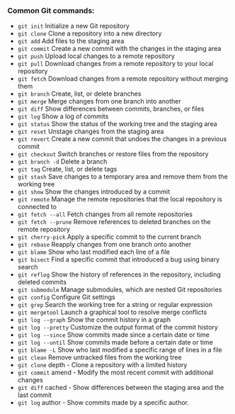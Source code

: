 ### Common Git commands:

- `git init` Initialize a new Git repository
- `git clone` Clone a repository into a new directory
- `git add` Add files to the staging area
- `git commit` Create a new commit with the changes in the staging area
- `git push` Upload local changes to a remote repository
- `git pull` Download changes from a remote repository to your local repository
- `git fetch` Download changes from a remote repository without merging them
- `git branch` Create, list, or delete branches
- `git merge` Merge changes from one branch into another
- `git diff` Show differences between commits, branches, or files
- `git log` Show a log of commits
- `git status` Show the status of the working tree and the staging area
- `git reset` Unstage changes from the staging area
- `git revert` Create a new commit that undoes the changes in a previous commit
- `git checkout` Switch branches or restore files from the repository
- `git branch -d` Delete a branch
- `git tag` Create, list, or delete tags
- `git stash` Save changes to a temporary area and remove them from the working tree
- `git show` Show the changes introduced by a commit
- `git remote` Manage the remote repositories that the local repository is connected to
- `git fetch --all` Fetch changes from all remote repositories
- `git fetch --prune` Remove references to deleted branches on the remote repository
- `git cherry-pick` Apply a specific commit to the current branch
- `git rebase` Reapply changes from one branch onto another
- `git blame` Show who last modified each line of a file
- `git bisect`  Find a specific commit that introduced a bug using binary search
- `git reflog` Show the history of references in the repository, including deleted commits
- `git submodule` Manage submodules, which are nested Git repositories
- `git config` Configure Git settings
- `git grep` Search the working tree for a string or regular expression
- `git mergetool` Launch a graphical tool to resolve merge conflicts
- `git log --graph`  Show the commit history in a graph
- `git log --pretty` Customize the output format of the commit history
- `git log --since` Show commits made since a certain date or time
- `git log --until` Show commits made before a certain date or time
- `git blame -L` Show who last modified a specific range of lines in a file
- `git clean` Remove untracked files from the working tree
- `git clone` depth - Clone a repository with a limited history
- `git commit` amend - Modify the most recent commit with additional changes
- `git diff` cached - Show differences between the staging area and the last commit
- `git log` author - Show commits made by a specific author.
